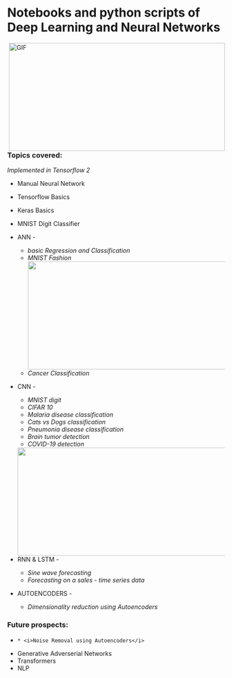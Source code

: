 <h1>Notebooks and python scripts of Deep Learning and Neural Networks</h1>
<img align="right" alt="GIF" height="250px" width="500px" src="https://media.giphy.com/media/26xBtSyoi5hUUkCEo/giphy.gif" />


<h3>Topics covered:</h3> <i>Implemented in Tensorflow 2</i>

* Manual Neural Network
* Tensorflow Basics
* Keras Basics
* MNIST Digit Classifier
* ANN -
     * <i>basic Regression and Classification</i>
     * <i>MNIST Fashion</i><img align="right" height="250px" width="500px" src="https://c.tenor.com/C0AZ4iV9seYAAAAM/convolution-math.gif">
     * <i>Cancer Classification</i>
     
* CNN - 
    * <i>MNIST digit</i>
    * <i>CIFAR 10</i>
    * <i>Malaria disease classification</i>
    * <i>Cats vs Dogs classification</i>
    * <i>Pneumonia disease classification </i>
    * <i>Brain tumor detection</i>
    * <i>COVID-19 detection</i>
    <img align="right" height="250px" width="500px" src="https://miro.medium.com/max/720/1*goJVQs-p9kgLODFNyhl9zA.gif">

 * RNN & LSTM -
    * <i>Sine wave forecasting</i>
    * <i>Forecasting on a sales - time series data</i>
   
 * AUTOENCODERS -
    * <i>Dimensionality reduction using Autoencoders</i>

<h3>Future prospects:</h3>

*     * <i>Noise Removal using Autoencoders</i>
* Generative Adverserial Networks
* Transformers
* NLP
